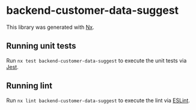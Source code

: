 # backend-customer-data-suggest

This library was generated with [Nx](https://nx.dev).

## Running unit tests

Run `nx test backend-customer-data-suggest` to execute the unit tests via [Jest](https://jestjs.io).

## Running lint

Run `nx lint backend-customer-data-suggest` to execute the lint via [ESLint](https://eslint.org/).
